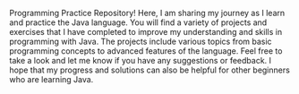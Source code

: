 Programming Practice Repository! Here, I am sharing my journey as I learn and practice the Java language. You will find a variety of projects and exercises that I have completed to improve my understanding and skills in programming with Java. The projects include various topics from basic programming concepts to advanced features of the language. Feel free to take a look and let me know if you have any suggestions or feedback. I hope that my progress and solutions can also be helpful for other beginners who are learning Java.
